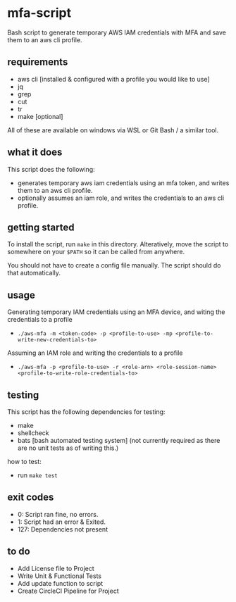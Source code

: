 mfa-script
==========

Bash script to generate temporary AWS IAM credentials with MFA and save them to an aws cli profile.

requirements
------------
- aws cli [installed & configured with a profile you would like to use]
- jq
- grep
- cut
- tr 
- make [optional]
  
All of these are available on windows via WSL or Git Bash / a similar tool.

what it does
-----------

This script does the following:
- generates temporary aws iam credentials using an mfa token, and writes them to an aws cli profile.
- optionally assumes an iam role, and writes the credentials to an aws cli profile.

getting started
---------------

To install the script, run `make` in this directory.
Alteratively, move the script to somewhere on your `$PATH` so it can be called from anywhere.

You should not have to create a config file manually. The script should do that automatically.

usage
-----

Generating temporary IAM credentials using an MFA device, and witing the credentials to a profile
- `./aws-mfa -m <token-code> -p <profile-to-use> -mp <profile-to-write-new-credentials-to>` 

Assuming an IAM role and writing the credentials to a profile
- `./aws-mfa -p <profile-to-use> -r <role-arn> <role-session-name> <profile-to-write-role-credentials-to>`

testing
-------

This script has the following dependencies for testing:
- make
- shellcheck 
- bats [bash automated testing system] (not currently required as there are no unit tests as of writing this.)

how to test:
- run `make test`

exit codes
----------

- 0: Script ran fine, no errors.
- 1: Script had an error & Exited.
- 127: Dependencies not present

to do
-----

- Add License file to Project
- Write Unit & Functional Tests
- Add update function to script
- Create CircleCI Pipeline for Project
